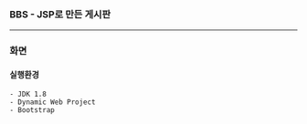 ### BBS - JSP로 만든 게시판
----------
### 화면


#### **실행환경**
```
- JDK 1.8 
- Dynamic Web Project
- Bootstrap
```
